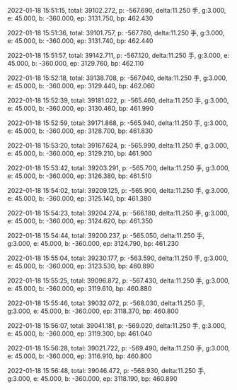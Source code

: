 2022-01-18 15:51:15, total: 39102.272, p: -567.690, delta:11.250 手, g:3.000, e: 45.000, b: -360.000, ep: 3131.750, bp: 462.430

2022-01-18 15:51:36, total: 39101.757, p: -567.780, delta:11.250 手, g:3.000, e: 45.000, b: -360.000, ep: 3131.740, bp: 462.440

2022-01-18 15:51:57, total: 39142.711, p: -567.120, delta:11.250 手, g:3.000, e: 45.000, b: -360.000, ep: 3129.760, bp: 462.110

2022-01-18 15:52:18, total: 39138.708, p: -567.040, delta:11.250 手, g:3.000, e: 45.000, b: -360.000, ep: 3129.440, bp: 462.060

2022-01-18 15:52:39, total: 39181.022, p: -565.460, delta:11.250 手, g:3.000, e: 45.000, b: -360.000, ep: 3130.460, bp: 461.990

2022-01-18 15:52:59, total: 39171.868, p: -565.940, delta:11.250 手, g:3.000, e: 45.000, b: -360.000, ep: 3128.700, bp: 461.830

2022-01-18 15:53:20, total: 39167.624, p: -565.990, delta:11.250 手, g:3.000, e: 45.000, b: -360.000, ep: 3129.210, bp: 461.900

2022-01-18 15:53:42, total: 39203.291, p: -565.700, delta:11.250 手, g:3.000, e: 45.000, b: -360.000, ep: 3126.380, bp: 461.510

2022-01-18 15:54:02, total: 39209.125, p: -565.900, delta:11.250 手, g:3.000, e: 45.000, b: -360.000, ep: 3125.140, bp: 461.380

2022-01-18 15:54:23, total: 39204.274, p: -566.180, delta:11.250 手, g:3.000, e: 45.000, b: -360.000, ep: 3124.620, bp: 461.350

2022-01-18 15:54:44, total: 39200.237, p: -565.050, delta:11.250 手, g:3.000, e: 45.000, b: -360.000, ep: 3124.790, bp: 461.230

2022-01-18 15:55:04, total: 39230.177, p: -563.590, delta:11.250 手, g:3.000, e: 45.000, b: -360.000, ep: 3123.530, bp: 460.890

2022-01-18 15:55:25, total: 39096.872, p: -567.430, delta:11.250 手, g:3.000, e: 45.000, b: -360.000, ep: 3119.610, bp: 460.880

2022-01-18 15:55:46, total: 39032.072, p: -568.030, delta:11.250 手, g:3.000, e: 45.000, b: -360.000, ep: 3118.370, bp: 460.800

2022-01-18 15:56:07, total: 39041.181, p: -569.020, delta:11.250 手, g:3.000, e: 45.000, b: -360.000, ep: 3119.300, bp: 461.040

2022-01-18 15:56:28, total: 39021.722, p: -569.490, delta:11.250 手, g:3.000, e: 45.000, b: -360.000, ep: 3116.910, bp: 460.800

2022-01-18 15:56:48, total: 39046.472, p: -568.930, delta:11.250 手, g:3.000, e: 45.000, b: -360.000, ep: 3118.190, bp: 460.890